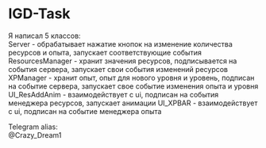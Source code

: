 # IGD-Task
Я написал 5 классов:  
Server - обрабатывает нажатие кнопок на изменение количества ресурсов и опыта, запускает соответствующие события  
ResourcesManager - хранит значения ресурсов, подписывается на события сервера, запускает свои события изменений ресурсов  
XPManager - хранит опыт, опыт для нового уровня и уровень, подписан на событие сервера, запускает свое событие изменения опыта и уровня 
UI_ResAddAnim - взаимодействует с ui, подписан на события менеджера ресурсов, запускает анимации
UI_XPBAR - взаимодействует с ui, подписан на событие менеджера опыта  


Telegram alias:  
@Crazy_Dream1
